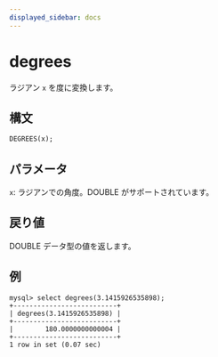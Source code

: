 ```yaml
---
displayed_sidebar: docs
---
```


# degrees

ラジアン `x` を度に変換します。

## 構文

```SQL
DEGREES(x);
```

## パラメータ

`x`: ラジアンでの角度。DOUBLE がサポートされています。

## 戻り値

DOUBLE データ型の値を返します。

## 例

```Plaintext
mysql> select degrees(3.1415926535898);
+--------------------------+
| degrees(3.1415926535898) |
+--------------------------+
|        180.0000000000004 |
+--------------------------+
1 row in set (0.07 sec)
```